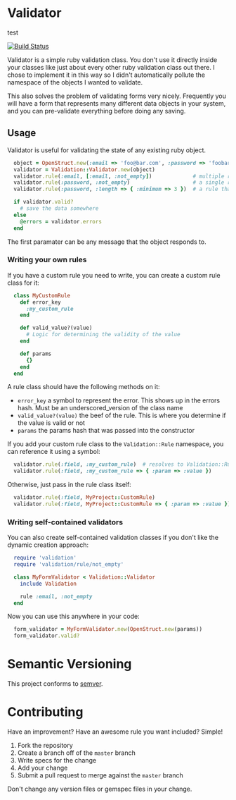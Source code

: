 # Validator

test

[![Build Status](https://secure.travis-ci.org/zombor/Validator.png)](http://travis-ci.org/zombor/Validator)

Validator is a simple ruby validation class. You don't use it directly inside your classes like just about every other ruby validation class out there. I chose to implement it in this way so I didn't automatically pollute the namespace of the objects I wanted to validate.

This also solves the problem of validating forms very nicely. Frequently you will have a form that represents many different data objects in your system, and you can pre-validate everything before doing any saving.

## Usage

Validator is useful for validating the state of any existing ruby object.

```ruby
  object = OpenStruct.new(:email => 'foo@bar.com', :password => 'foobar')
  validator = Validation::Validator.new(object)
  validator.rule(:email, [:email, :not_empty])             # multiple rules in one line
  validator.rule(:password, :not_empty)                    # a single rule on a line
  validator.rule(:password, :length => { :minimum => 3 })  # a rule that takes parameters

  if validator.valid?
    # save the data somewhere
  else
    @errors = validator.errors
  end
```

The first paramater can be any message that the object responds to.

### Writing your own rules

If you have a custom rule you need to write, you can create a custom rule class for it:

```ruby
  class MyCustomRule
    def error_key
      :my_custom_rule
    end

    def valid_value?(value)
      # Logic for determining the validity of the value
    end

    def params
      {}
    end
  end
```

A rule class should have the following methods on it:

  - `error_key` a symbol to represent the error. This shows up in the errors hash.  Must be an underscored_version of the class name
  - `valid_value?(value)` the beef of the rule. This is where you determine if the value is valid or not
  - `params` the params hash that was passed into the constructor

If you add your custom rule class to the `Validation::Rule` namespace, you can reference it using a symbol:

```ruby
  validator.rule(:field, :my_custom_rule)  # resolves to Validation::Rule::MyCustomRule
  validator.rule(:field, :my_custom_rule => { :param => :value })
```

Otherwise, just pass in the rule class itself:

```ruby
  validator.rule(:field, MyProject::CustomRule)
  validator.rule(:field, MyProject::CustomRule => { :param => :value })
```

### Writing self-contained validators

You can also create self-contained validation classes if you don't like the dynamic creation approach:

```ruby
  require 'validation'
  require 'validation/rule/not_empty'

  class MyFormValidator < Validation::Validator
    include Validation

    rule :email, :not_empty
  end
```

Now you can use this anywhere in your code:

```ruby
  form_validator = MyFormValidator.new(OpenStruct.new(params))
  form_validator.valid?
```

# Semantic Versioning

This project conforms to [semver](http://semver.org/).

# Contributing

Have an improvement? Have an awesome rule you want included? Simple!

 1. Fork the repository
 2. Create a branch off of the `master` branch
 3. Write specs for the change
 4. Add your change
 5. Submit a pull request to merge against the `master` branch

Don't change any version files or gemspec files in your change.
